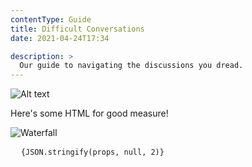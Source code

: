 ```yaml
---
contentType: Guide
title: Difficult Conversations
date: 2021-04-24T17:34

description: >
  Our guide to navigating the discussions you dread.
---
```


![Alt text](./me.jpg "a title")

<p>Here's some HTML for good measure!</p>

![Waterfall](./waterfall.jpg "a waterfall")

<pre>
  <code>{JSON.stringify(props, null, 2)}</code>
</pre>
